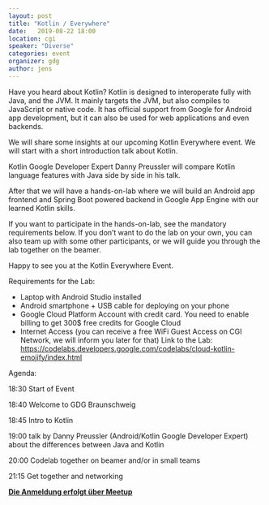 ```yaml
---
layout: post
title: "Kotlin / Everywhere"
date:   2019-08-22 18:00
location: cgi
speaker: "Diverse" 
categories: event
organizer: gdg
author: jens
---
```

Have you heard about Kotlin? Kotlin is designed to interoperate fully with Java, and the JVM. It mainly targets the JVM, but also compiles to JavaScript or native code. It has official support from Google for Android app development, but it can also be used for web applications and even backends.

We will share some insights at our upcoming Kotlin Everywhere event. We will start with a short introduction talk about Kotlin.

Kotlin Google Developer Expert Danny Preussler will compare Kotlin language features with Java side by side in his talk.

After that we will have a hands-on-lab where we will build an Android app frontend and Spring Boot powered backend in Google App Engine with our learned Kotlin skills.

If you want to participate in the hands-on-lab, see the mandatory requirements below. If you don’t want to do the lab on your own, you can also team up with some other participants, or we will guide you through the lab together on the beamer.

Happy to see you at the Kotlin Everywhere Event.

Requirements for the Lab:
- Laptop with Android Studio installed
- Android smartphone + USB cable for deploying on your phone
- Google Cloud Platform Account with credit card.
You need to enable billing to get 300$ free credits for Google Cloud
- Internet Access (you can receive a free WiFi Guest Access on CGI Network, we will inform you later for that)
Link to the Lab: https://codelabs.developers.google.com/codelabs/cloud-kotlin-emojify/index.html

Agenda:
  
  18:30 Start of Event
  
  18:40 Welcome to GDG Braunschweig
  
  18:45 Intro to Kotlin
  
  19:00 talk by Danny Preussler (Android/Kotlin Google Developer Expert) about the differences between Java and Kotlin

  20:00 Codelab together on beamer and/or in small teams
  
  21:15 Get together and networking

[**Die Anmeldung erfolgt über Meetup**](https://www.meetup.com/de-DE/GDG-Braunschweig/events/263675986/)